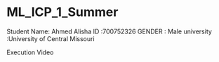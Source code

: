 # ML_ICP_1_Summer
Student Name: Ahmed Alisha
ID :700752326
GENDER : Male
university :University of Central Missouri

Execution Video

